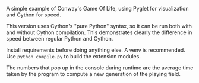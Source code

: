 A simple example of Conway's Game Of Life, using Pyglet for visualization and Cython for speed.

This version uses Cython's "pure Python" syntax, so it can be run both with and without Cython compilation. This demonstrates clearly the difference in speed between regular Python and Cython.

Install requirements before doing anything else. A venv is recommended. Use `python compile.py` to build the extension modules.

The numbers that pop up in the console during runtime are the average time taken by the program to compute a new generation of the playing field.